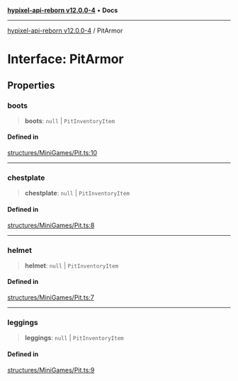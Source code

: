 [**hypixel-api-reborn v12.0.0-4**](../README.md) • **Docs**

***

[hypixel-api-reborn v12.0.0-4](../globals.md) / PitArmor

# Interface: PitArmor

## Properties

### boots

> **boots**: `null` \| `PitInventoryItem`

#### Defined in

[structures/MiniGames/Pit.ts:10](https://github.com/Kathund/REBORN-docs-TEST/blob/1c14a4fa83649d1c26475bdd62d394bf5095b016/src/structures/MiniGames/Pit.ts#L10)

***

### chestplate

> **chestplate**: `null` \| `PitInventoryItem`

#### Defined in

[structures/MiniGames/Pit.ts:8](https://github.com/Kathund/REBORN-docs-TEST/blob/1c14a4fa83649d1c26475bdd62d394bf5095b016/src/structures/MiniGames/Pit.ts#L8)

***

### helmet

> **helmet**: `null` \| `PitInventoryItem`

#### Defined in

[structures/MiniGames/Pit.ts:7](https://github.com/Kathund/REBORN-docs-TEST/blob/1c14a4fa83649d1c26475bdd62d394bf5095b016/src/structures/MiniGames/Pit.ts#L7)

***

### leggings

> **leggings**: `null` \| `PitInventoryItem`

#### Defined in

[structures/MiniGames/Pit.ts:9](https://github.com/Kathund/REBORN-docs-TEST/blob/1c14a4fa83649d1c26475bdd62d394bf5095b016/src/structures/MiniGames/Pit.ts#L9)
